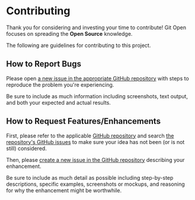 # Contributing

Thank you for considering and investing your time to contribute! Git Open focuses on spreading the **Open Source** knowledge.

The following are guidelines for contributing to this project.

## How to Report Bugs

Please open [a new issue in the appropriate GitHub repository][new-issue] with steps to reproduce the problem you're experiencing.

Be sure to include as much information including screenshots, text output, and both your expected and actual results.

## How to Request Features/Enhancements

First, please refer to the applicable [GitHub repository][github-repo] and search [the repository's GitHub issues][issues-list] to make sure your idea has not been (or is not still) considered.

Then, please [create a new issue in the GitHub repository][new-issue] describing your enhancement.

Be sure to include as much detail as possible including step-by-step descriptions, specific examples, screenshots or mockups, and reasoning for why the enhancement might be worthwhile.

[new-issue]: https://github.com/pbclife/gitopener.vercel.app/issues/new/choose
[github-repo]: https://github.com/pbclife/gitopener.vercel.app
[issues-list]: https://github.com/pbclife/gitopener.vercel.app/issues
